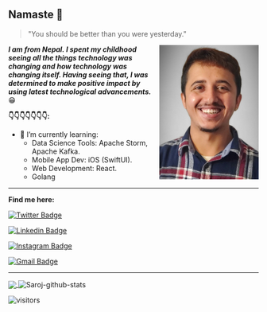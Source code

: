 

  

## Namaste 🙏
> "You should be better than you were yesterday."


<code><img height="270" width="200" align="right"  src="https://raw.githubusercontent.com/spsaroj/spsaroj/master/profile_picture.jpg"/></code>


***I am from Nepal.* *I spent my childhood seeing all the things technology was changing and how technology was changing itself. Having seeing that, I was determined to make positive impact by using latest technological advancements.*** :grin:
 

**👇👇👇👇👇👇👇:**

-   🤪  I’m currently learning:
	- Data Science Tools: Apache Storm, Apache Kafka.
	- Mobile App Dev: iOS (SwiftUI).
	- Web Development: React.
	- Golang
<!-- -   🤪  My website:  [Click here](https://spsaroj.github.io/view/index)
-   🤪 My resume: [Click here](https://spsaroj.github.io/files/CSISresume.pdf) -->
---

  

**Find me here:**


[![Twitter Badge](https://img.shields.io/badge/-Twitter-1da1f2?style=flat-square&logo=twitter&logoColor=white&link=https://instagram.com/mygoditssaroj/)](https://twitter.com/mygoditssaroj)

[![Linkedin Badge](https://img.shields.io/badge/-LinkedIn-blue?style=flat-square&logo=Linkedin&logoColor=white&link=https://www.linkedin.com/in/saroz-paudel-053/)](https://www.linkedin.com/in/saroz-paudel-053/)

[![Instagram Badge](https://img.shields.io/badge/-Instagram-fb3958?style=flat-square&logo=instagram&logoColor=white&link=https://instagram.com/__imsaroz/)](https://instagram.com/__imsaroz)

[![Gmail Badge](https://img.shields.io/badge/-Email-c14438?style=flat-square&logo=Gmail&logoColor=white&link=mailto:sp.saroj53@gmail.com)](mailto:sp.saroj53@gmail.com)

  

---

<a href="https://github.com/anuraghazra/github-readme-stats">
  <img align="center" src="https://github-readme-stats.vercel.app/api/top-langs/?username=spsaroj&theme=dark" />
</a>
<a>
  <img align="center" src="https://github-readme-stats.vercel.app/api?username=spsaroj&show_icons=true&theme=tokyonight&line_height=40" alt="Saroj-github-stats"/>
</a>

![visitors](https://visitor-badge.laobi.icu/badge?page_id=spsaroj.visitor-count-badge)
